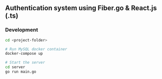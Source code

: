 ## Authentication system using Fiber.go & React.js (.ts)

### Development

```bash
cd <project-folder>

# Run MySQL docker container
docker-compose up

# Start the server
cd server
go run main.go
```

